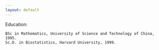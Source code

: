 ```yaml
---
layout: default
---
```



Education:

    BSc in Mathematics, University of Science and Technology of China, 1995.
    Sc.D. in Biostatistics, Harvard University, 1999. 
